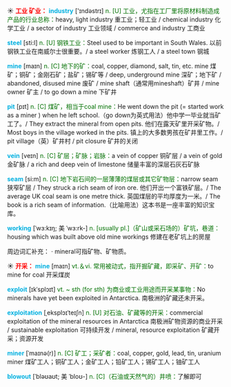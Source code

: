 ☀ <font color="red">**工业 矿业：**</font>
<font color="sky blue">**industry**</font> ['ɪndəstrɪ] 
<font color="rgb(227, 108, 9)">n. [U] 工业，尤指在工厂里将原材料制造成产品的行业总称：</font>heavy, light industry 重工业；轻工业 / chemical industry 化学工业 / a sector of industry 工业领域 / commerce and industry 工商业

<font color="sky blue">**steel**</font> [sti:l] 
<font color="rgb(227, 108, 9)">n. [U] 钢铁工业：</font>Steel used to be important in South Wales. 以前钢铁工业在南威尔士很重要。/ a steel worker 炼钢工人 / a steel town 钢城

<font color="sky blue">**mine**</font> [maɪn] 
<font color="rgb(227, 108, 9)">n. [C] 地下的矿：</font>coal, copper, diamond, salt, tin, etc. mine 煤矿；铜矿；金刚石矿；盐矿；锡矿等 / deep, underground mine 深矿；地下矿 / abandoned, disused mine 废矿 / mine shaft（通常用mineshaft）矿井 / mine owner 矿主 / to go down a mine 下矿井
           
<font color="sky blue">**pit**</font> [pɪt]
<font color="rgb(227, 108, 9)">n. [C] 煤矿，相当于coal mine：</font>He went down the pit (= started work as a miner ) when he left school.（go down为英式用法）他中学一毕业就当矿工了。/ They extract the mineral from open pits. 他们在露天矿里开采矿物。/ Most boys in the village worked in the pits. 镇上的大多数男孩在矿井里工作。/ pit village（英）矿井村 / pit closure 矿井的关闭
                      
<font color="sky blue">**vein**</font> [veɪn]
<font color="rgb(227, 108, 9)">n. [C] 矿层；矿脉；岩脉：</font>a vein of copper 铜矿层 / a vein of gold 金矿脉 / a rich and deep vein of limestone 储量丰富的深层石灰石矿脉
           
<font color="sky blue">**seam**</font> [si:m]
<font color="rgb(227, 108, 9)">n. [C] 地下岩石间的一层薄薄的煤层或其它矿物层：</font>narrow seam 狭窄矿层 / They struck a rich seam of iron ore. 他们开出一个富铁矿层。/ The average UK coal seam is one metre thick. 英国煤层的平均厚度为一米。/ The book is a rich seam of information.（比喻用法）这本书是一座丰富的知识宝库。

<font color="sky blue">**working**</font> [ˈwɜ:kɪŋ; 美 ˈwɜ:rk-]
<font color="rgb(227, 108, 9)">n. [usually pl.]（矿山或采石场的）矿坑，巷道：</font>housing which was built above old mine workings 修建在老矿坑上的房屋

周边词汇补充：
· mineral可指矿物、矿物质。

☀ <font color="red">**开采：**</font>
<font color="sky blue">**mine**</font> [maɪn] 
<font color="rgb(227, 108, 9)">vt.＆vi. 常用被动式，指开掘矿藏，即采矿、开矿：</font>to mine for coal 开采煤炭           

<font color="sky blue">**exploit**</font> [ɪkˈsplɔɪt]
<font color="rgb(227, 108, 9)">vt. ~ sth (for sth) 为商业或工业用途而开采某事物：</font>No minerals have yet been exploited in Antarctica. 南极洲的矿藏还未开采。
           
<font color="sky blue">**exploitation**</font> [ˌeksplɔɪˈteɪʃn]
<font color="rgb(227, 108, 9)">n. [U] 对石油、矿藏等的开采：</font>commercial exploitation of the mineral resources in Antarctica 南极洲矿物资源的商业开采 / sustainable exploitation 可持续开发 / mineral, resource exploitation 矿藏开采；资源开发
           
<font color="sky blue">**miner**</font> [ˈmaɪnə(r)]
<font color="rgb(227, 108, 9)">n. [C] 矿工；采矿者：</font>coal, copper, gold, lead, tin, uranium miner 煤矿工人；铜矿工人；金矿工人；铅矿工人；锡矿工人；铀矿工人
           
<font color="sky blue">**blowout**</font> [ˈbləʊaʊt; 美 ˈbloʊ-]
<font color="rgb(227, 108, 9)">n. [C]（石油或天然气的）井喷：</font>了解即可